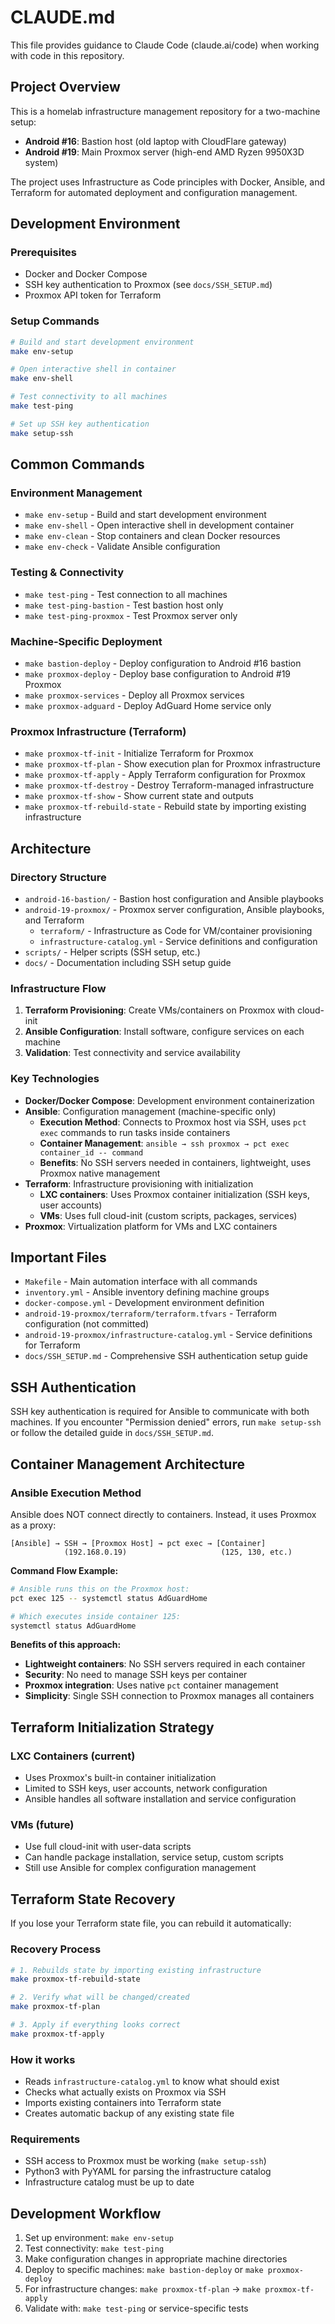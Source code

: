 # CLAUDE.md

This file provides guidance to Claude Code (claude.ai/code) when working with code in this repository.

## Project Overview

This is a homelab infrastructure management repository for a two-machine setup:
- **Android #16**: Bastion host (old laptop with CloudFlare gateway)
- **Android #19**: Main Proxmox server (high-end AMD Ryzen 9950X3D system)

The project uses Infrastructure as Code principles with Docker, Ansible, and Terraform for automated deployment and configuration management.

## Development Environment

### Prerequisites
- Docker and Docker Compose
- SSH key authentication to Proxmox (see `docs/SSH_SETUP.md`)
- Proxmox API token for Terraform

### Setup Commands
```bash
# Build and start development environment
make env-setup

# Open interactive shell in container
make env-shell

# Test connectivity to all machines
make test-ping

# Set up SSH key authentication
make setup-ssh
```

## Common Commands

### Environment Management
- `make env-setup` - Build and start development environment
- `make env-shell` - Open interactive shell in development container
- `make env-clean` - Stop containers and clean Docker resources
- `make env-check` - Validate Ansible configuration

### Testing & Connectivity
- `make test-ping` - Test connection to all machines
- `make test-ping-bastion` - Test bastion host only
- `make test-ping-proxmox` - Test Proxmox server only

### Machine-Specific Deployment
- `make bastion-deploy` - Deploy configuration to Android #16 bastion
- `make proxmox-deploy` - Deploy base configuration to Android #19 Proxmox
- `make proxmox-services` - Deploy all Proxmox services
- `make proxmox-adguard` - Deploy AdGuard Home service only

### Proxmox Infrastructure (Terraform)
- `make proxmox-tf-init` - Initialize Terraform for Proxmox
- `make proxmox-tf-plan` - Show execution plan for Proxmox infrastructure
- `make proxmox-tf-apply` - Apply Terraform configuration for Proxmox
- `make proxmox-tf-destroy` - Destroy Terraform-managed infrastructure
- `make proxmox-tf-show` - Show current state and outputs
- `make proxmox-tf-rebuild-state` - Rebuild state by importing existing infrastructure

## Architecture

### Directory Structure
- `android-16-bastion/` - Bastion host configuration and Ansible playbooks
- `android-19-proxmox/` - Proxmox server configuration, Ansible playbooks, and Terraform
  - `terraform/` - Infrastructure as Code for VM/container provisioning
  - `infrastructure-catalog.yml` - Service definitions and configuration
- `scripts/` - Helper scripts (SSH setup, etc.)
- `docs/` - Documentation including SSH setup guide

### Infrastructure Flow
1. **Terraform Provisioning**: Create VMs/containers on Proxmox with cloud-init
2. **Ansible Configuration**: Install software, configure services on each machine
3. **Validation**: Test connectivity and service availability

### Key Technologies
- **Docker/Docker Compose**: Development environment containerization
- **Ansible**: Configuration management (machine-specific only)
  - **Execution Method**: Connects to Proxmox host via SSH, uses `pct exec` commands to run tasks inside containers
  - **Container Management**: `ansible → ssh proxmox → pct exec container_id -- command`
  - **Benefits**: No SSH servers needed in containers, lightweight, uses Proxmox native management
- **Terraform**: Infrastructure provisioning with initialization
  - **LXC containers**: Uses Proxmox container initialization (SSH keys, user accounts)
  - **VMs**: Uses full cloud-init (custom scripts, packages, services)
- **Proxmox**: Virtualization platform for VMs and LXC containers

## Important Files
- `Makefile` - Main automation interface with all commands
- `inventory.yml` - Ansible inventory defining machine groups
- `docker-compose.yml` - Development environment definition
- `android-19-proxmox/terraform/terraform.tfvars` - Terraform configuration (not committed)
- `android-19-proxmox/infrastructure-catalog.yml` - Service definitions for Terraform
- `docs/SSH_SETUP.md` - Comprehensive SSH authentication setup guide

## SSH Authentication
SSH key authentication is required for Ansible to communicate with both machines. If you encounter "Permission denied" errors, run `make setup-ssh` or follow the detailed guide in `docs/SSH_SETUP.md`.

## Container Management Architecture

### Ansible Execution Method
Ansible does NOT connect directly to containers. Instead, it uses Proxmox as a proxy:

```
[Ansible] → SSH → [Proxmox Host] → pct exec → [Container]
            (192.168.0.19)                     (125, 130, etc.)
```

**Command Flow Example:**
```bash
# Ansible runs this on the Proxmox host:
pct exec 125 -- systemctl status AdGuardHome

# Which executes inside container 125:
systemctl status AdGuardHome
```

**Benefits of this approach:**
- **Lightweight containers**: No SSH servers required in each container
- **Security**: No need to manage SSH keys per container
- **Proxmox integration**: Uses native `pct` container management
- **Simplicity**: Single SSH connection to Proxmox manages all containers

## Terraform Initialization Strategy

### LXC Containers (current)
- Uses Proxmox's built-in container initialization
- Limited to SSH keys, user accounts, network configuration
- Ansible handles all software installation and service configuration

### VMs (future)
- Use full cloud-init with user-data scripts
- Can handle package installation, service setup, custom scripts
- Still use Ansible for complex configuration management

## Terraform State Recovery

If you lose your Terraform state file, you can rebuild it automatically:

### Recovery Process
```bash
# 1. Rebuilds state by importing existing infrastructure
make proxmox-tf-rebuild-state

# 2. Verify what will be changed/created
make proxmox-tf-plan

# 3. Apply if everything looks correct
make proxmox-tf-apply
```

### How it works
- Reads `infrastructure-catalog.yml` to know what should exist
- Checks what actually exists on Proxmox via SSH
- Imports existing containers into Terraform state
- Creates automatic backup of any existing state file

### Requirements
- SSH access to Proxmox must be working (`make setup-ssh`)
- Python3 with PyYAML for parsing the infrastructure catalog
- Infrastructure catalog must be up to date

## Development Workflow
1. Set up environment: `make env-setup`
2. Test connectivity: `make test-ping`
3. Make configuration changes in appropriate machine directories
4. Deploy to specific machines: `make bastion-deploy` or `make proxmox-deploy`
5. For infrastructure changes: `make proxmox-tf-plan` → `make proxmox-tf-apply`
6. Validate with: `make test-ping` or service-specific tests